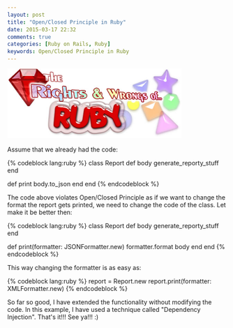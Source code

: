```yaml
---
layout: post
title: "Open/Closed Principle in Ruby"
date: 2015-03-17 22:32
comments: true
categories: [Ruby on Rails, Ruby]
keywords: Open/Closed Principle in Ruby
---
```


<img src="/images/rights_and_wrongsof_ruby.jpg" width="400" alt="Open/Closed Principle in Ruby" />

<p>
  Assume that we already had the code:
</p>

{% codeblock lang:ruby %}
class Report
  def body
    generate_reporty_stuff
  end

  def print
    body.to_json
  end
end
{% endcodeblock %}

<p>
  The code above violates Open/Closed Principle as if we want to change the format the report gets printed, we need to change the code of the class. Let make it be better then:
</p>

{% codeblock lang:ruby %}
class Report
  def body
    generate_reporty_stuff
  end

  def print(formatter: JSONFormatter.new)
    formatter.format body
  end
end
{% endcodeblock %}

<p>
  This way changing the formatter is as easy as:
</p>

{% codeblock lang:ruby %}
report = Report.new
report.print(formatter: XMLFormatter.new)
{% endcodeblock %}

<p>
  So far so good, I have extended the functionality without modifying the code. In this example, I have used a technique called "Dependency Injection". That's it!!! See ya!!! :)
</p>
